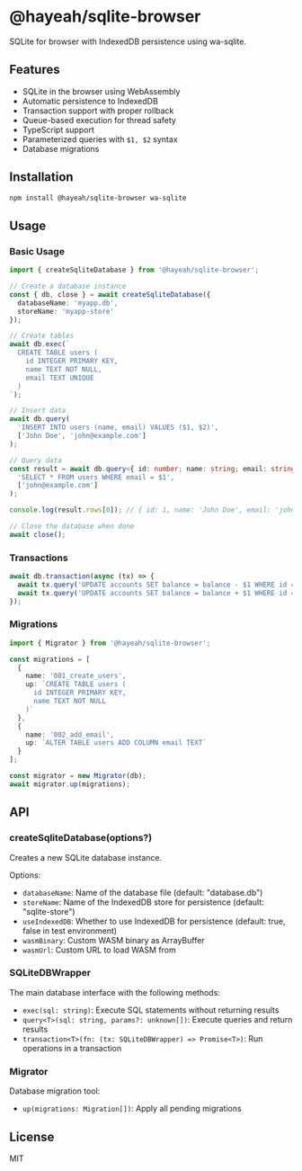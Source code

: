 # @hayeah/sqlite-browser

SQLite for browser with IndexedDB persistence using wa-sqlite.

## Features

- SQLite in the browser using WebAssembly
- Automatic persistence to IndexedDB
- Transaction support with proper rollback
- Queue-based execution for thread safety
- TypeScript support
- Parameterized queries with `$1, $2` syntax
- Database migrations

## Installation

```bash
npm install @hayeah/sqlite-browser wa-sqlite
```

## Usage

### Basic Usage

```typescript
import { createSqliteDatabase } from '@hayeah/sqlite-browser';

// Create a database instance
const { db, close } = await createSqliteDatabase({
  databaseName: 'myapp.db',
  storeName: 'myapp-store'
});

// Create tables
await db.exec(`
  CREATE TABLE users (
    id INTEGER PRIMARY KEY,
    name TEXT NOT NULL,
    email TEXT UNIQUE
  )
`);

// Insert data
await db.query(
  'INSERT INTO users (name, email) VALUES ($1, $2)',
  ['John Doe', 'john@example.com']
);

// Query data
const result = await db.query<{ id: number; name: string; email: string }>(
  'SELECT * FROM users WHERE email = $1',
  ['john@example.com']
);

console.log(result.rows[0]); // { id: 1, name: 'John Doe', email: 'john@example.com' }

// Close the database when done
await close();
```

### Transactions

```typescript
await db.transaction(async (tx) => {
  await tx.query('UPDATE accounts SET balance = balance - $1 WHERE id = $2', [100, 1]);
  await tx.query('UPDATE accounts SET balance = balance + $1 WHERE id = $2', [100, 2]);
});
```

### Migrations

```typescript
import { Migrator } from '@hayeah/sqlite-browser';

const migrations = [
  {
    name: '001_create_users',
    up: `CREATE TABLE users (
      id INTEGER PRIMARY KEY,
      name TEXT NOT NULL
    )`
  },
  {
    name: '002_add_email',
    up: `ALTER TABLE users ADD COLUMN email TEXT`
  }
];

const migrator = new Migrator(db);
await migrator.up(migrations);
```

## API

### createSqliteDatabase(options?)

Creates a new SQLite database instance.

Options:
- `databaseName`: Name of the database file (default: "database.db")
- `storeName`: Name of the IndexedDB store for persistence (default: "sqlite-store")
- `useIndexedDB`: Whether to use IndexedDB for persistence (default: true, false in test environment)
- `wasmBinary`: Custom WASM binary as ArrayBuffer
- `wasmUrl`: Custom URL to load WASM from

### SQLiteDBWrapper

The main database interface with the following methods:

- `exec(sql: string)`: Execute SQL statements without returning results
- `query<T>(sql: string, params?: unknown[])`: Execute queries and return results
- `transaction<T>(fn: (tx: SQLiteDBWrapper) => Promise<T>)`: Run operations in a transaction

### Migrator

Database migration tool:

- `up(migrations: Migration[])`: Apply all pending migrations

## License

MIT